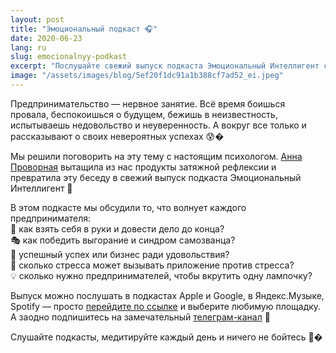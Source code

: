 ```yaml
---
layout: post
title: "Эмоциональный подкаст 🎧"
date: 2020-06-23
lang: ru
slug: emocionalnyy-podkast
excerpt: "Послушайте свежий выпуск подкаста Эмоциональный Интеллигент с гостями из Практики."
image: "/assets/images/blog/5ef20f1dc91a1b388cf7ad52_ei.jpeg"
---
```


<p>Предпринимательство — нервное занятие. Всё время боишься провала, беспокоишься о будущем, бежишь в неизвестность, испытываешь недовольство и неуверенность. А вокруг все только и рассказывают о своих невероятных успехах 😰�</p><p>Мы решили поговорить на эту тему с настоящим психологом. <a href="https://www.instagram.com/a.provornaya/" target="_blank">Анна Проворная</a> вытащила из нас продукты затяжной рефлексии и превратила эту беседу в свежий выпуск подкаста Эмоциональный Интеллигент 🧠</p><p>В этом подкасте мы обсудили то, что волнует каждого предпринимателя:<br>😬 как взять себя в руки и довести дело до конца?<br>🎭 как победить выгорание и синдром самозванца?<br>💼 успешный успех или бизнес ради удовольствия?<br>🤯 сколько стресса может вызывать приложение против стресса?<br>💡 сколько нужно предпринимателей, чтобы вкрутить одну лампочку?</p><p>Выпуск можно послушать в подкастах Apple и Google, в Яндекс.Музыке, Spotify —&nbsp;просто <a href="https://pod.link/1449059926" target="_blank">перейдите по ссылке</a> и выберите любимую площадку. А заодно подпишитесь на замечательный <a href="https://t-do.ru/emotional_intelligent" target="_blank">телеграм-канал</a> 💬</p><p>Слушайте подкасты, медитируйте каждый день и ничего не бойтесь 🤗�</p>